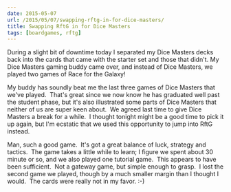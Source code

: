 ```yaml
---
date: 2015-05-07
url: /2015/05/07/swapping-rftg-in-for-dice-masters/
title: Swapping RftG in for Dice Masters
tags: [boardgames, rftg]
---
```


During a slight bit of downtime today I separated my Dice Masters decks back into the cards that came with the starter set and those that didn't. My Dice Masters gaming buddy came over, and instead of Dice Masters, we played two games of Race for the Galaxy!

My buddy has soundly beat me the last three games of Dice Masters that we've played.  That's great since we now know he has graduated well past the student phase, but it's also illustrated some parts of Dice Masters that neither of us are super keen about.  We agreed last time to give Dice Masters a break for a while.  I thought tonight might be a good time to pick it up again, but I'm ecstatic that we used this opportunity to jump into RftG instead.

Man, such a good game.  It's got a great balance of luck, strategy and tactics.  The game takes a little while to learn; I figure we spent about 30 minute or so, and we also played one tutorial game.  This appears to have been sufficient.  Not a gateway game, but simple enough to grasp.  I lost the second game we played, though by a much smaller margin than I thought I would.  The cards were really not in my favor. :-)